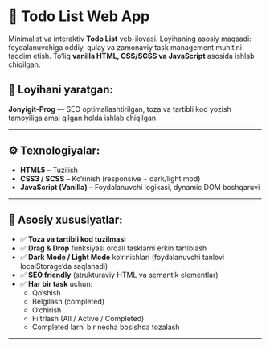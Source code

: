 # 📝 Todo List Web App

Minimalist va interaktiv **Todo List** veb-ilovasi. Loyihaning asosiy maqsadi: foydalanuvchiga oddiy, qulay va zamonaviy task management muhitini taqdim etish. To‘liq **vanilla HTML, CSS/SCSS va JavaScript** asosida ishlab chiqilgan.

## 🚀 Loyihani yaratgan:

**Jonyigit-Prog** — SEO optimallashtirilgan, toza va tartibli kod yozish tamoyiliga amal qilgan holda ishlab chiqilgan.

---

## ⚙️ Texnologiyalar:

-   **HTML5** – Tuzilish
-   **CSS3 / SCSS** – Ko‘rinish (responsive + dark/light mod)
-   **JavaScript (Vanilla)** – Foydalanuvchi logikasi, dynamic DOM boshqaruvi

---

## 🔑 Asosiy xususiyatlar:

-   ✅ **Toza va tartibli kod tuzilmasi**
-   ✅ **Drag & Drop** funksiyasi orqali tasklarni erkin tartiblash
-   ✅ **Dark Mode / Light Mode** ko‘rinishlari (foydalanuvchi tanlovi localStorage’da saqlanadi)
-   ✅ **SEO friendly** (strukturaviy HTML va semantik elementlar)
-   ✅ **Har bir task** uchun:
    -   Qo‘shish
    -   Belgilash (completed)
    -   O‘chirish
    -   Filtrlash (All / Active / Completed)
    -   Completed larni bir necha bosishda tozalash

---
